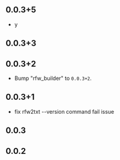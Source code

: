 ## 0.0.3+5

 - y

## 0.0.3+3

## 0.0.3+2

 - Bump "rfw_builder" to `0.0.3+2`.

## 0.0.3+1

 - fix rfw2txt --version command fail issue

## 0.0.3

## 0.0.2

